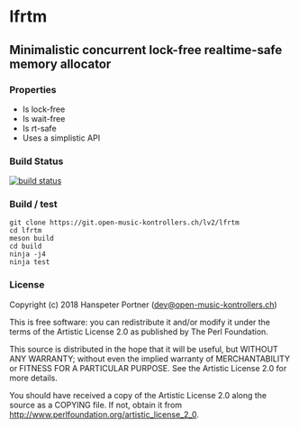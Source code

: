 # lfrtm

## Minimalistic concurrent lock-free realtime-safe memory allocator

### Properties

* Is lock-free
* Is wait-free
* Is rt-safe
* Uses a simplistic API

### Build Status

[![build status](https://gitlab.com/OpenMusicKontrollers/lfrtm/badges/master/build.svg)](https://gitlab.com/OpenMusicKontrollers/lfrtm/commits/master)

### Build / test

	git clone https://git.open-music-kontrollers.ch/lv2/lfrtm
	cd lfrtm
	meson build
	cd build
	ninja -j4
	ninja test

### License

Copyright (c) 2018 Hanspeter Portner (dev@open-music-kontrollers.ch)

This is free software: you can redistribute it and/or modify
it under the terms of the Artistic License 2.0 as published by
The Perl Foundation.

This source is distributed in the hope that it will be useful,
but WITHOUT ANY WARRANTY; without even the implied warranty of
MERCHANTABILITY or FITNESS FOR A PARTICULAR PURPOSE. See the
Artistic License 2.0 for more details.

You should have received a copy of the Artistic License 2.0
along the source as a COPYING file. If not, obtain it from
<http://www.perlfoundation.org/artistic_license_2_0>.
